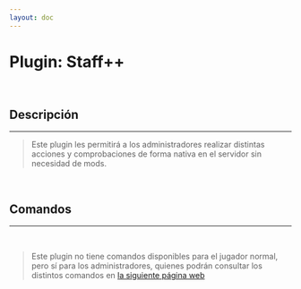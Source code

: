```yaml
---
layout: doc
---
```


# Plugin: Staff++

<br/>

## Descripción
---

> Este plugin les permitirá a los administradores realizar distintas acciones y comprobaciones de forma nativa en el servidor sin necesidad de mods.

<br/>

## Comandos
---

<br/>

> Este plugin no tiene comandos disponibles para el jugador normal, pero sí para los administradores, quienes podrán consultar los distintos comandos en [la siguiente página web](https://wiki.staffplusplus.org/permissions-and-commands/commands)
